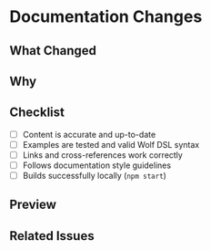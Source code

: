 # Documentation Changes

## What Changed

<!-- Describe what documentation was added, updated, or removed -->

## Why

<!-- Explain the reason for these changes -->

## Checklist

- [ ] Content is accurate and up-to-date
- [ ] Examples are tested and valid Wolf DSL syntax
- [ ] Links and cross-references work correctly
- [ ] Follows documentation style guidelines
- [ ] Builds successfully locally (`npm start`)

## Preview

<!-- If applicable, include screenshots or describe how to test the changes -->

## Related Issues

<!-- Link any related issues: Closes #123, Addresses #456 -->

